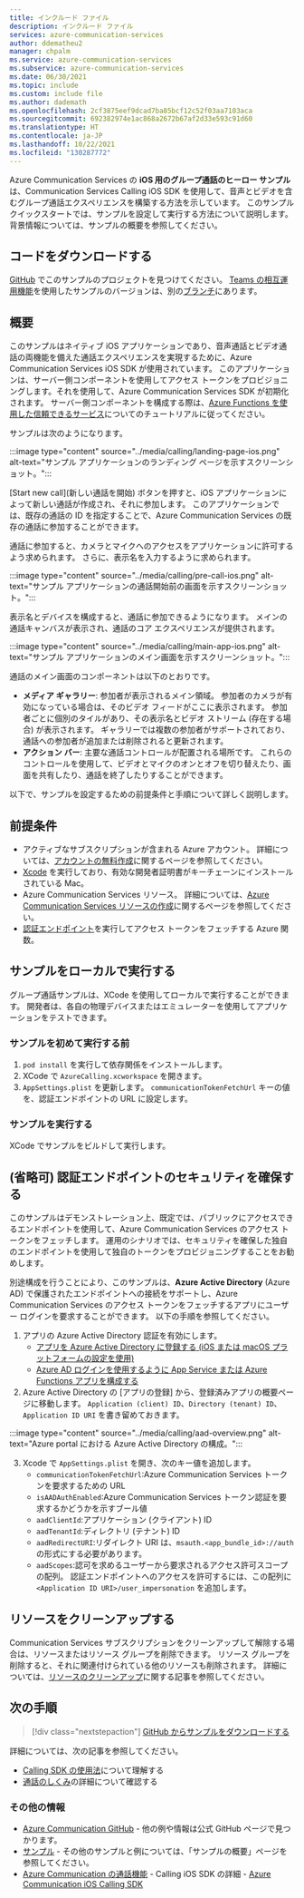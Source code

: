 ```yaml
---
title: インクルード ファイル
description: インクルード ファイル
services: azure-communication-services
author: ddematheu2
manager: chpalm
ms.service: azure-communication-services
ms.subservice: azure-communication-services
ms.date: 06/30/2021
ms.topic: include
ms.custom: include file
ms.author: dademath
ms.openlocfilehash: 2cf3875eef9dcad7ba85bcf12c52f03aa7103aca
ms.sourcegitcommit: 692382974e1ac868a2672b67af2d33e593c91d60
ms.translationtype: HT
ms.contentlocale: ja-JP
ms.lasthandoff: 10/22/2021
ms.locfileid: "130287772"
---
```

Azure Communication Services の **iOS 用のグループ通話のヒーロー サンプル** は、Communication Services Calling iOS SDK を使用して、音声とビデオを含むグループ通話エクスペリエンスを構築する方法を示しています。 このサンプル クイックスタートでは、サンプルを設定して実行する方法について説明します。 背景情報については、サンプルの概要を参照してください。

## <a name="download-code"></a>コードをダウンロードする

[GitHub](https://github.com/Azure-Samples/communication-services-ios-calling-hero) でこのサンプルのプロジェクトを見つけてください。 [Teams の相互運用機能](../../concepts/teams-interop.md)を使用したサンプルのバージョンは、別の[ブランチ](https://github.com/Azure-Samples/communication-services-ios-calling-hero/tree/feature/teams_interop)にあります。

## <a name="overview"></a>概要

このサンプルはネイティブ iOS アプリケーションであり、音声通話とビデオ通話の両機能を備えた通話エクスペリエンスを実現するために、Azure Communication Services iOS SDK が使用されています。 このアプリケーションは、サーバー側コンポーネントを使用してアクセス トークンをプロビジョニングします。それを使用して、Azure Communication Services SDK が初期化されます。 サーバー側コンポーネントを構成する際は、[Azure Functions を使用した信頼できるサービス](../../tutorials/trusted-service-tutorial.md)についてのチュートリアルに従ってください。

サンプルは次のようになります。

:::image type="content" source="../media/calling/landing-page-ios.png" alt-text="サンプル アプリケーションのランディング ページを示すスクリーンショット。":::

[Start new call]\(新しい通話を開始\) ボタンを押すと、iOS アプリケーションによって新しい通話が作成され、それに参加します。 このアプリケーションでは、既存の通話の ID を指定することで、Azure Communication Services の既存の通話に参加することができます。

通話に参加すると、カメラとマイクへのアクセスをアプリケーションに許可するよう求められます。 さらに、表示名を入力するように求められます。

:::image type="content" source="../media/calling/pre-call-ios.png" alt-text="サンプル アプリケーションの通話開始前の画面を示すスクリーンショット。":::

表示名とデバイスを構成すると、通話に参加できるようになります。 メインの通話キャンバスが表示され、通話のコア エクスペリエンスが提供されます。

:::image type="content" source="../media/calling/main-app-ios.png" alt-text="サンプル アプリケーションのメイン画面を示すスクリーンショット。":::

通話のメイン画面のコンポーネントは以下のとおりです。

- **メディア ギャラリー**: 参加者が表示されるメイン領域。 参加者のカメラが有効になっている場合は、そのビデオ フィードがここに表示されます。 参加者ごとに個別のタイルがあり、その表示名とビデオ ストリーム (存在する場合) が表示されます。 ギャラリーでは複数の参加者がサポートされており、通話への参加者が追加または削除されると更新されます。
- **アクション バー**: 主要な通話コントロールが配置される場所です。 これらのコントロールを使用して、ビデオとマイクのオンとオフを切り替えたり、画面を共有したり、通話を終了したりすることができます。

以下で、サンプルを設定するための前提条件と手順について詳しく説明します。

## <a name="prerequisites"></a>前提条件

- アクティブなサブスクリプションが含まれる Azure アカウント。 詳細については、[アカウントの無料作成](https://azure.microsoft.com/free/?WT.mc_id=A261C142F)に関するページを参照してください。
- [Xcode](https://go.microsoft.com/fwLink/p/?LinkID=266532) を実行しており、有効な開発者証明書がキーチェーンにインストールされている Mac。
- Azure Communication Services リソース。 詳細については、[Azure Communication Services リソースの作成](../../quickstarts/create-communication-resource.md)に関するページを参照してください。
- [認証エンドポイント](../../tutorials/trusted-service-tutorial.md)を実行してアクセス トークンをフェッチする Azure 関数。

## <a name="running-sample-locally"></a>サンプルをローカルで実行する

グループ通話サンプルは、XCode を使用してローカルで実行することができます。 開発者は、各自の物理デバイスまたはエミュレーターを使用してアプリケーションをテストできます。

### <a name="before-running-the-sample-for-the-first-time"></a>サンプルを初めて実行する前

1. `pod install` を実行して依存関係をインストールします。
2. XCode で `AzureCalling.xcworkspace` を開きます。
3. `AppSettings.plist` を更新します。 `communicationTokenFetchUrl` キーの値を、認証エンドポイントの URL に設定します。

### <a name="run-sample"></a>サンプルを実行する

XCode でサンプルをビルドして実行します。

## <a name="optional-securing-an-authentication-endpoint"></a>(省略可) 認証エンドポイントのセキュリティを確保する

このサンプルはデモンストレーション上、既定では、パブリックにアクセスできるエンドポイントを使用して、Azure Communication Services のアクセス トークンをフェッチします。 運用のシナリオでは、セキュリティを確保した独自のエンドポイントを使用して独自のトークンをプロビジョニングすることをお勧めします。

別途構成を行うことにより、このサンプルは、**Azure Active Directory** (Azure AD) で保護されたエンドポイントへの接続をサポートし、Azure Communication Services のアクセス トークンをフェッチするアプリにユーザー ログインを要求することができます。 以下の手順を参照してください。

1. アプリの Azure Active Directory 認証を有効にします。  
   - [アプリを Azure Active Directory に登録する (iOS または macOS プラットフォームの設定を使用)](../../../active-directory/develop/tutorial-v2-ios.md) 
    - [Azure AD ログインを使用するように App Service または Azure Functions アプリを構成する](../../../app-service/configure-authentication-provider-aad.md)
2. Azure Active Directory の [アプリの登録] から、登録済みアプリの概要ページに移動します。 `Application (client) ID`、`Directory (tenant) ID`、`Application ID URI` を書き留めておきます。

:::image type="content" source="../media/calling/aad-overview.png" alt-text="Azure portal における Azure Active Directory の構成。":::

3. Xcode で `AppSettings.plist` を開き、次のキー値を追加します。
   - `communicationTokenFetchUrl`:Azure Communication Services トークンを要求するための URL 
   - `isAADAuthEnabled`:Azure Communication Services トークン認証を要求するかどうかを示すブール値
   - `aadClientId`:アプリケーション (クライアント) ID
   - `aadTenantId`:ディレクトリ (テナント) ID
   - `aadRedirectURI`:リダイレクト URI は、`msauth.<app_bundle_id>://auth` の形式にする必要があります。
   - `aadScopes`:認可を求めるユーザーから要求されるアクセス許可スコープの配列。 認証エンドポイントへのアクセスを許可するには、この配列に `<Application ID URI>/user_impersonation` を追加します。

## <a name="clean-up-resources"></a>リソースをクリーンアップする

Communication Services サブスクリプションをクリーンアップして解除する場合は、リソースまたはリソース グループを削除できます。 リソース グループを削除すると、それに関連付けられている他のリソースも削除されます。 詳細については、[リソースのクリーンアップ](../../quickstarts/create-communication-resource.md#clean-up-resources)に関する記事を参照してください。

## <a name="next-steps"></a>次の手順

>[!div class="nextstepaction"]
>[GitHub からサンプルをダウンロードする](https://github.com/Azure-Samples/communication-services-ios-calling-hero)

詳細については、次の記事を参照してください。

- [Calling SDK の使用法](../../quickstarts/voice-video-calling/getting-started-with-calling.md)について理解する
- [通話のしくみ](../../concepts/voice-video-calling/about-call-types.md)の詳細について確認する

### <a name="additional-reading"></a>その他の情報

- [Azure Communication GitHub](https://github.com/Azure/communication) - 他の例や情報は公式 GitHub ページで見つかります。
- [サンプル](./../overview.md) - その他のサンプルと例については、「サンプルの概要」ページを参照してください。
- [Azure Communication の通話機能](../../concepts/voice-video-calling/calling-sdk-features.md) - Calling iOS SDK の詳細 - [Azure Communication iOS Calling SDK](https://github.com/Azure/Communication/releases/)